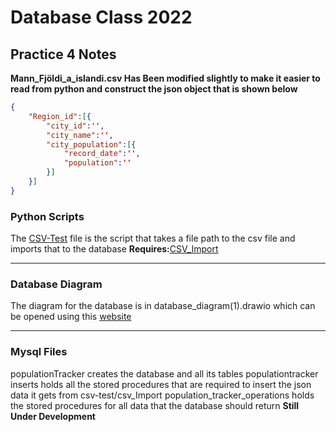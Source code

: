 # Database Class 2022
## Practice 4 Notes
**Mann\_Fjöldi\_a\_islandi.csv Has Been modified slightly to make it easier to read from python and construct the json object that is shown below**

```json
{
	"Region_id":[{
		"city_id":'',
		"city_name":'',
		"city_population":[{
			"record_date":'',
			"population":''
		}]
	}]
}
```
### Python Scripts
The [CSV-Test](https://github.com/Frillion/mysqlDatabases2022/blob/main/Practice4/APIS/CSV-Test.py) file is the script that takes a file path to the csv file and imports that to the database **Requires:**[CSV\_Import](https://github.com/Frillion/mysqlDatabases2022/blob/main/Practice4/APIS/CSV_Import.py)

---
### Database Diagram

The diagram for the database is in database_diagram(1).drawio which can be opened using this [website](https://app.diagrams.net)

---
### Mysql Files

populationTracker creates the database and all its tables
populationtracker inserts holds all the stored procedures that are required to insert the json data it gets from csv-test/csv\_Import
population\_tracker\_operations holds the stored procedures for all data that the database should return **Still Under Development**
